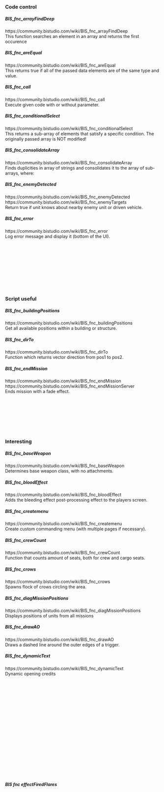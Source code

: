 <h3>Code control</h3>


<h5>BIS_fnc_arrayFindDeep</h5>
https://community.bistudio.com/wiki/BIS_fnc_arrayFindDeep
<br>This function searches an element in an array and returns the first occurence

<h5>BIS_fnc_areEqual</h5>
https://community.bistudio.com/wiki/BIS_fnc_areEqual
<br>This returns true if all of the passed data elements are of the same
type and value.

<h5>BIS_fnc_call</h5>
https://community.bistudio.com/wiki/BIS_fnc_call
<br>Execute given code with or without parameter.

<h5>BIS_fnc_conditionalSelect</h5>
https://community.bistudio.com/wiki/BIS_fnc_conditionalSelect
<br>This returns a sub-array of elements that satisfy a specific condition. The originally passed array is NOT modified!

<h5>BIS_fnc_consolidateArray</h5>
https://community.bistudio.com/wiki/BIS_fnc_consolidateArray
<br>Finds duplicities in array of strings and consolidates it to the array of sub-arrays, where:

<h5>BIS_fnc_enemyDetected</h5>
https://community.bistudio.com/wiki/BIS_fnc_enemyDetected
<br>https://community.bistudio.com/wiki/BIS_fnc_enemyTargets
<br>Return true if unit knows about nearby enemy unit or driven vehicle.

<h5>BIS_fnc_error</h5>
https://community.bistudio.com/wiki/BIS_fnc_error
<br>Log error message and display it (bottom of the UI).

<h5></h5>

<br>
<h5></h5>

<br>
<h5></h5>

<br>
<h5></h5>

<br>



<h3> Script useful </h3>


<h5>BIS_fnc_buildingPositions</h5>
https://community.bistudio.com/wiki/BIS_fnc_buildingPositions
<br>Get all available positions within a building or structure.

<h5>BIS_fnc_dirTo</h5>
https://community.bistudio.com/wiki/BIS_fnc_dirTo
<br>Function which returns vector direction from pos1 to pos2.

<h5>BIS_fnc_endMission</h5>
https://community.bistudio.com/wiki/BIS_fnc_endMission
<br>https://community.bistudio.com/wiki/BIS_fnc_endMissionServer
<br>Ends mission with a fade effect.


<h5></h5>

<br>
<h5></h5>

<br>
<h5></h5>

<br>


<h3> Interesting </h3>

<h5>BIS_fnc_baseWeapon</h5>
https://community.bistudio.com/wiki/BIS_fnc_baseWeapon
<br>Determines base weapon class, with no attachments.

<h5>BIS_fnc_bloodEffect</h5>
https://community.bistudio.com/wiki/BIS_fnc_bloodEffect
<br>Adds the bleeding effect post-processing effect to the players screen.

<h5>BIS_fnc_createmenu</h5>
https://community.bistudio.com/wiki/BIS_fnc_createmenu
<br>Create custom commanding menu (with multiple pages if necessary).

<h5>BIS_fnc_crewCount</h5>
https://community.bistudio.com/wiki/BIS_fnc_crewCount
<br>Function that counts amount of seats, both for crew and cargo seats.

<h5>BIS_fnc_crows</h5>
https://community.bistudio.com/wiki/BIS_fnc_crows
<br>Spawns flock of crows circling the area.

<h5>BIS_fnc_diagMissionPositions</h5>
https://community.bistudio.com/wiki/BIS_fnc_diagMissionPositions
<br>Displays positions of units from all missions

<h5>BIS_fnc_drawAO</h5>
https://community.bistudio.com/wiki/BIS_fnc_drawAO
<br>Draws a dashed line around the outer edges of a trigger.

<h5>BIS_fnc_dynamicText</h5>
https://community.bistudio.com/wiki/BIS_fnc_dynamicText
<br>Dynamic opening credits



<h5></h5>

<br>
<h5></h5>

<br>
<h5></h5>

<br>
<h5></h5>

<br>
<h5></h5>

<br>
<h5></h5>

<br>
<h5></h5>

<br>
<h5></h5>

<br>





<h5>BIS fnc effectFiredFlares</h5>

